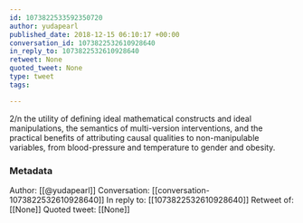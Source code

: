 ```yaml
---
id: 1073822533592350720
author: yudapearl
published_date: 2018-12-15 06:10:17 +00:00
conversation_id: 1073822532610928640
in_reply_to: 1073822532610928640
retweet: None
quoted_tweet: None
type: tweet
tags:

---
```


2/n
the utility of defining ideal mathematical constructs and ideal manipulations, 
the semantics of multi-version interventions, and the practical benefits of attributing causal qualities to non-manipulable variables, from blood-pressure and temperature to gender and obesity.

### Metadata

Author: [[@yudapearl]]
Conversation: [[conversation-1073822532610928640]]
In reply to: [[1073822532610928640]]
Retweet of: [[None]]
Quoted tweet: [[None]]
